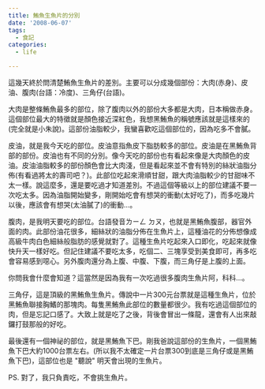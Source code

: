 ```yaml
---
title: 鮪魚生魚片的分別
date: '2008-06-07'
tags:
  - 食記
categories:
  - life

---
```

這幾天終於問清楚鮪魚生魚片的差別。主要可以分成幾個部份：大肉(赤身)、皮油、腹肉(台語：冷度)、三角仔(台語)。  
  
大肉是整條鮪魚最多的部位，除了腹肉以外的部份大多都是大肉，日本稱做赤身。這個部位最大的特徵就是顏色接近深紅色，我想黑鮪魚的稱號應該就是這樣來的 (完全就是小朱說)。這部份油脂較少，我蠻喜歡吃這個部位的，因為吃多不會膩。  
  
皮油，就是我今天吃的部位。皮油意指魚皮下脂肪較多的部位。皮油是在黑鮪魚背部的部份。皮油也有不同的分別。像今天吃的部份也有看起來像是大肉顏色的皮油。皮油油脂較多的部份顏色會比大肉淺，但是看起來並不會有特別的絲狀油脂分佈(有看過將太的壽司吧？)。此部位吃起來滑順甘甜，跟大肉油脂較少的甘甜味不太一樣。說這麼多，還是要吃過才知道差別。不過這個等級以上的部位建議不要一次吃太多。因為油脂開始變多，剛開始吃會有想哭的衝動(太好吃了)，而多吃幾片以後，應該會有想哭(太油膩了)的衝動…。  
  
腹肉，是我明天要吃的部位。台語發音ㄌㄧㄥ ㄉㄡ，也就是黑鮪魚腹部，器官外面的肉。此部份油花很多，細絲狀的油脂分佈在生魚片上，這種油花的分佈想像成高級牛肉白色細絲般脂肪的感覺就對了。這種生魚片吃起來入口即化，吃起來就像快升天一樣好吃。但記住建議不要吃太多，吃個二、三塊享受到美食即可，再多吃會容易感到噁心。另外腹肉還分為上腹、中腹、下腹，而三角仔是上腹的上面。  
  
你問我會什麼會知道？這當然是因為我有一次吃過很多腹肉生魚片阿，科科…。  
  
三角仔，這是頂級的黑鮪魚生魚片。傳說中一片300元台票就是這種生魚片，位於黑鮪魚聯接胸鰭的那塊肉。每隻黑鮪魚此部位的數量都很少。我有吃過這個部位的肉，但是忘記口感了。大致上就是吃了之後，背後會冒出一條龍，還會有人出來敲鑼打鼓那般的好吃。  
  
最後還有一個神祕的部位，就是黑鮪魚下巴。剛我爸說這部份的生魚片，一個黑鮪魚下巴大約1000台票左右。(所以我不太確定一片台票300到底是三角仔或是黑鮪魚下巴)，這部位也是 "聽說" 明天會出現的生魚片。  
  
PS. 對了，我只負責吃，不會挑生魚片。